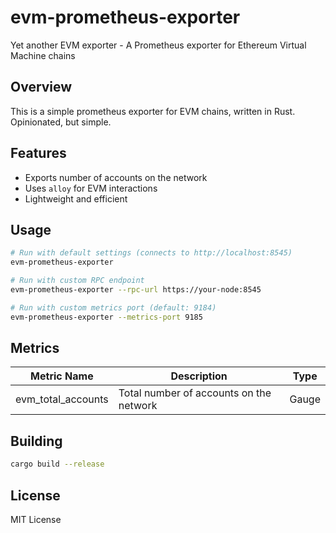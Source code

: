 # evm-prometheus-exporter
Yet another EVM exporter - A Prometheus exporter for Ethereum Virtual Machine chains

## Overview

This is a simple prometheus exporter for EVM chains, written in Rust. Opinionated, but simple.

## Features

- Exports number of accounts on the network
- Uses `alloy` for EVM interactions
- Lightweight and efficient

## Usage

```bash
# Run with default settings (connects to http://localhost:8545)
evm-prometheus-exporter

# Run with custom RPC endpoint
evm-prometheus-exporter --rpc-url https://your-node:8545

# Run with custom metrics port (default: 9184)
evm-prometheus-exporter --metrics-port 9185
```

## Metrics

| Metric Name | Description | Type |
|-------------|-------------|------|
| evm_total_accounts | Total number of accounts on the network | Gauge |

## Building

```bash
cargo build --release
```

## License

MIT License